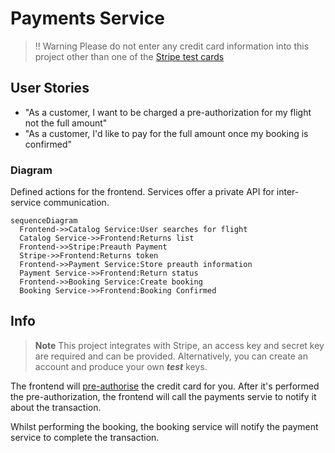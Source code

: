 # Payments Service

> !! Warning
> Please do not enter any credit card information into this project other than one of the [Stripe test cards](https://stripe.com/docs/testing#cards)

## User Stories
- "As a customer, I want to be charged a pre-authorization for my flight not the full amount"
- "As a customer, I'd like to pay for the full amount once my booking is confirmed"

### Diagram
Defined actions for the frontend. Services offer a private API for inter-service communication.
```mermaid
sequenceDiagram
  Frontend->>Catalog Service:User searches for flight
  Catalog Service->>Frontend:Returns list
  Frontend->>Stripe:Preauth Payment
  Stripe->>Frontend:Returns token
  Frontend->>Payment Service:Store preauth information
  Payment Service->>Frontend:Return status
  Frontend->>Booking Service:Create booking
  Booking Service->>Frontend:Booking Confirmed
```

## Info

> **Note**
> This project integrates with Stripe, an access key and secret key are required and can be provided. Alternatively, you can create an account  and produce your own _**test**_ keys.

The frontend will [pre-authorise](https://stripe.com/docs/payments/place-a-hold-on-a-payment-method) the credit card for you. After it's performed the pre-authorization, the frontend will call the payments servie to notify it about the transaction.

Whilst performing the booking, the booking service will notify the payment service to complete the transaction.
